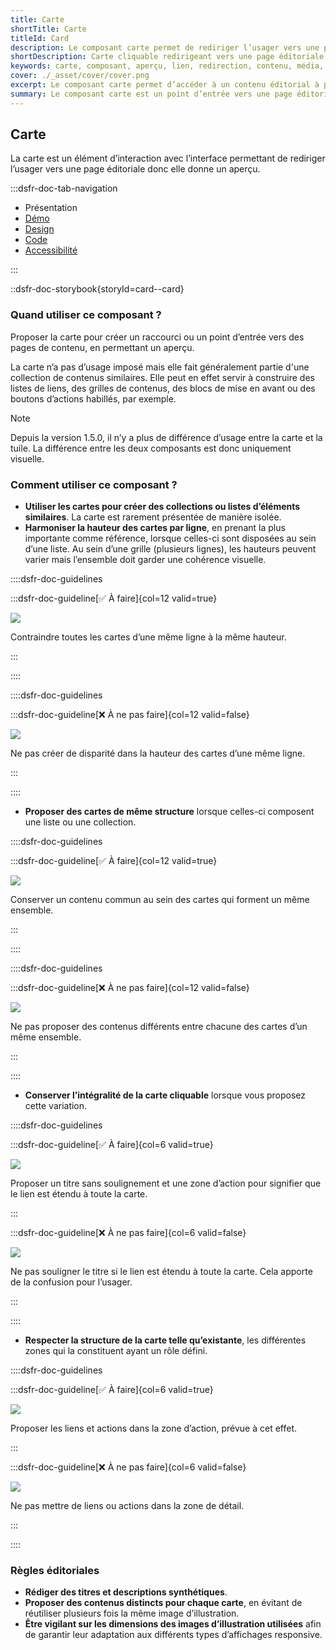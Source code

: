 ```yaml
---
title: Carte
shortTitle: Carte
titleId: Card
description: Le composant carte permet de rediriger l’usager vers une page éditoriale, en lui donnant un aperçu. Elle peut intégrer des médias, actions, tags ou boutons et se décline en différents formats.
shortDescription: Carte cliquable redirigeant vers une page éditoriale avec aperçu.
keywords: carte, composant, aperçu, lien, redirection, contenu, média, badge, tag, bouton, DSFR, tuile
cover: ./_asset/cover/cover.png
excerpt: Le composant carte permet d’accéder à un contenu éditorial à partir d’un aperçu visuel structuré, sous forme verticale ou horizontale.
summary: Le composant carte est un point d’entrée vers une page éditoriale ou un contenu spécifique. Il permet d’afficher un aperçu clair à travers une structure visuelle contenant un titre, une description, des éléments comme badges ou tags, une image ou vidéo, et des actions. Il existe en formats vertical et horizontal, en plusieurs tailles, et peut inclure des variations esthétiques comme le fond gris ou l’absence de bordure. Des règles UX précises guident son usage pour garantir la cohérence, l’accessibilité et la bonne hiérarchisation de l’information.
---
```


## Carte

La carte est un élément d’interaction avec l’interface permettant de rediriger l’usager vers une page éditoriale donc elle donne un aperçu.

:::dsfr-doc-tab-navigation

- Présentation
- [Démo](./demo/index.md)
- [Design](./design/index.md)
- [Code](./code/index.md)
- [Accessibilité](./accessibility/index.md)

:::

::dsfr-doc-storybook{storyId=card--card}

### Quand utiliser ce composant ?

Proposer la carte pour créer un raccourci ou un point d’entrée vers des pages de contenu, en permettant un aperçu.

La carte n’a pas d’usage imposé mais elle fait généralement partie d'une collection de contenus similaires. Elle peut en effet servir à construire des listes de liens, des grilles de contenus, des blocs de mise en avant ou des boutons d’actions habillés, par exemple.

> [!NOTE]
> Depuis la version 1.5.0, il n’y a plus de différence d’usage entre la carte et la tuile. La différence entre les deux composants est donc uniquement visuelle.

### Comment utiliser ce composant ?

- **Utiliser les cartes pour créer des collections ou listes d’éléments similaires**. La carte est rarement présentée de manière isolée.
- **Harmoniser la hauteur des cartes par ligne**, en prenant la plus importante comme référence, lorsque celles-ci sont disposées au sein d’une liste. Au sein d’une grille (plusieurs lignes), les hauteurs peuvent varier mais l’ensemble doit garder une cohérence visuelle.

::::dsfr-doc-guidelines

:::dsfr-doc-guideline[✅ À faire]{col=12 valid=true}

![](./_asset/use/do-1.png)

Contraindre toutes les cartes d’une même ligne à la même hauteur.

:::

::::

::::dsfr-doc-guidelines

:::dsfr-doc-guideline[❌ À ne pas faire]{col=12 valid=false}

![](./_asset/use/dont-1.png)

Ne pas créer de disparité dans la hauteur des cartes d’une même ligne.

:::

::::

- **Proposer des cartes de même structure** lorsque celles-ci composent une liste ou une collection.

::::dsfr-doc-guidelines

:::dsfr-doc-guideline[✅ À faire]{col=12 valid=true}

![](./_asset/use/do-2.png)

Conserver un contenu commun au sein des cartes qui forment un même ensemble.

:::

::::

::::dsfr-doc-guidelines

:::dsfr-doc-guideline[❌ À ne pas faire]{col=12 valid=false}

![](./_asset/use/dont-2.png)

Ne pas proposer des contenus différents entre chacune des cartes d’un même ensemble.

:::

::::

- **Conserver l’intégralité de la carte cliquable** lorsque vous proposez cette variation.

::::dsfr-doc-guidelines

:::dsfr-doc-guideline[✅ À faire]{col=6 valid=true}

![](./_asset/use/do-3.png)

Proposer un titre sans soulignement et une zone d’action pour signifier que le lien est étendu à toute la carte.

:::

:::dsfr-doc-guideline[❌ À ne pas faire]{col=6 valid=false}

![](./_asset/use/dont-3.png)

Ne pas souligner le titre si le lien est étendu à toute la carte. Cela apporte de la confusion pour l’usager.

:::

::::

- **Respecter la structure de la carte telle qu’existante**, les différentes zones qui la constituent ayant un rôle défini.

::::dsfr-doc-guidelines

:::dsfr-doc-guideline[✅ À faire]{col=6 valid=true}

![](./_asset/use/do-4.png)

Proposer les liens et actions dans la zone d’action, prévue à cet effet.

:::

:::dsfr-doc-guideline[❌ À ne pas faire]{col=6 valid=false}

![](./_asset/use/dont-4.png)

Ne pas mettre de liens ou actions dans la zone de détail.

:::

::::

### Règles éditoriales

- **Rédiger des titres et descriptions synthétiques**.
- **Proposer des contenus distincts pour chaque carte**, en évitant de réutiliser plusieurs fois la même image d’illustration.
- **Être vigilant sur les dimensions des images d’illustration utilisées** afin de garantir leur adaptation aux différents types d’affichages responsive.


